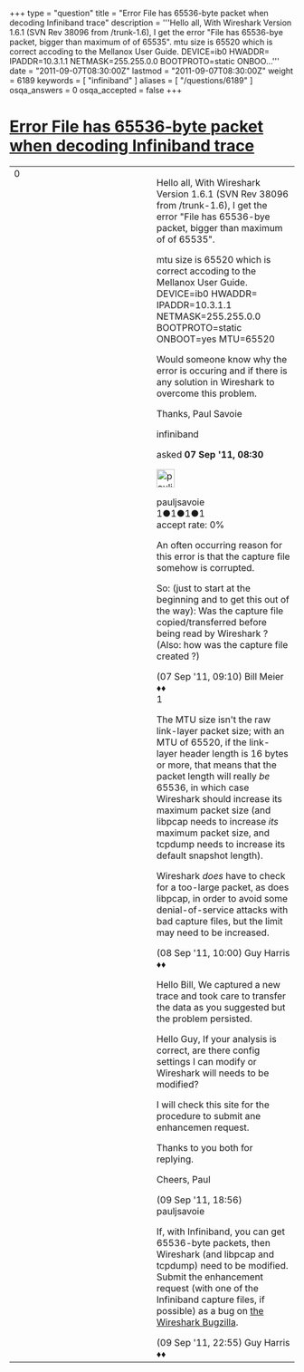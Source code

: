 +++
type = "question"
title = "Error File has 65536-byte packet when decoding Infiniband trace"
description = '''Hello all, With Wireshark Version 1.6.1 (SVN Rev 38096 from /trunk-1.6), I get the error &quot;File has 65536-bye packet, bigger than maximum of of 65535&quot;. mtu size is 65520 which is correct accoding to the Mellanox User Guide. DEVICE=ib0 HWADDR= IPADDR=10.3.1.1 NETMASK=255.255.0.0 BOOTPROTO=static ONBOO...'''
date = "2011-09-07T08:30:00Z"
lastmod = "2011-09-07T08:30:00Z"
weight = 6189
keywords = [ "infiniband" ]
aliases = [ "/questions/6189" ]
osqa_answers = 0
osqa_accepted = false
+++

<div class="headNormal">

# [Error File has 65536-byte packet when decoding Infiniband trace](/questions/6189/error-file-has-65536-byte-packet-when-decoding-infiniband-trace)

</div>

<div id="main-body">

<div id="askform">

<table id="question-table" style="width:100%;"><colgroup><col style="width: 50%" /><col style="width: 50%" /></colgroup><tbody><tr class="odd"><td style="width: 30px; vertical-align: top"><div class="vote-buttons"><div id="post-6189-score" class="post-score" title="current number of votes">0</div><div id="favorite-count" class="favorite-count"></div></div></td><td><div id="item-right"><div class="question-body"><p>Hello all, With Wireshark Version 1.6.1 (SVN Rev 38096 from /trunk-1.6), I get the error "File has 65536-bye packet, bigger than maximum of of 65535".</p><p>mtu size is 65520 which is correct accoding to the Mellanox User Guide. DEVICE=ib0 HWADDR= IPADDR=10.3.1.1 NETMASK=255.255.0.0 BOOTPROTO=static ONBOOT=yes MTU=65520</p><p>Would someone know why the error is occuring and if there is any solution in Wireshark to overcome this problem.</p><p>Thanks, Paul Savoie</p></div><div id="question-tags" class="tags-container tags">infiniband</div><div id="question-controls" class="post-controls"></div><div class="post-update-info-container"><div class="post-update-info post-update-info-user"><p>asked <strong>07 Sep '11, 08:30</strong></p><img src="https://secure.gravatar.com/avatar/e09afe6c2b07de6793d0a3d30660b6ac?s=32&amp;d=identicon&amp;r=g" class="gravatar" width="32" height="32" alt="pauljsavoie&#39;s gravatar image" /><p>pauljsavoie<br />
<span class="score" title="1 reputation points">1</span><span title="1 badges"><span class="badge1">●</span><span class="badgecount">1</span></span><span title="1 badges"><span class="silver">●</span><span class="badgecount">1</span></span><span title="1 badges"><span class="bronze">●</span><span class="badgecount">1</span></span><br />
<span class="accept_rate" title="Rate of the user&#39;s accepted answers">accept rate:</span> <span title="pauljsavoie has no accepted answers">0%</span></p></div></div><div id="comments-container-6189" class="comments-container"><span id="6190"></span><div id="comment-6190" class="comment"><div id="post-6190-score" class="comment-score"></div><div class="comment-text"><p>An often occurring reason for this error is that the capture file somehow is corrupted.</p><p>So: (just to start at the beginning and to get this out of the way): Was the capture file copied/transferred before being read by Wireshark ? (Also: how was the capture file created ?)</p></div><div id="comment-6190-info" class="comment-info"><span class="comment-age">(07 Sep '11, 09:10)</span> Bill Meier ♦♦</div></div><span id="6213"></span><div id="comment-6213" class="comment"><div id="post-6213-score" class="comment-score">1</div><div class="comment-text"><p>The MTU size isn't the raw link-layer packet size; with an MTU of 65520, if the link-layer header length is 16 bytes or more, that means that the packet length will really <em>be</em> 65536, in which case Wireshark should increase its maximum packet size (and libpcap needs to increase <em>its</em> maximum packet size, and tcpdump needs to increase its default snapshot length).</p><p>Wireshark <em>does</em> have to check for a too-large packet, as does libpcap, in order to avoid some denial-of-service attacks with bad capture files, but the limit may need to be increased.</p></div><div id="comment-6213-info" class="comment-info"><span class="comment-age">(08 Sep '11, 10:00)</span> Guy Harris ♦♦</div></div><span id="6239"></span><div id="comment-6239" class="comment"><div id="post-6239-score" class="comment-score"></div><div class="comment-text"><p>Hello Bill, We captured a new trace and took care to transfer the data as you suggested but the problem persisted.</p><p>Hello Guy, If your analysis is correct, are there config settings I can modify or Wireshark will needs to be modified?</p><p>I will check this site for the procedure to submit ane enhancemen request.</p><p>Thanks to you both for replying.</p><p>Cheers, Paul</p></div><div id="comment-6239-info" class="comment-info"><span class="comment-age">(09 Sep '11, 18:56)</span> pauljsavoie</div></div><span id="6240"></span><div id="comment-6240" class="comment"><div id="post-6240-score" class="comment-score"></div><div class="comment-text"><p>If, with Infiniband, you can get 65536-byte packets, then Wireshark (and libpcap and tcpdump) need to be modified. Submit the enhancement request (with one of the Infiniband capture files, if possible) as a bug on <a href="http://bugs.wireshark.org/">the Wireshark Bugzilla</a>.</p></div><div id="comment-6240-info" class="comment-info"><span class="comment-age">(09 Sep '11, 22:55)</span> Guy Harris ♦♦</div></div></div><div id="comment-tools-6189" class="comment-tools"></div><div class="clear"></div><div id="comment-6189-form-container" class="comment-form-container"></div><div class="clear"></div></div></td></tr></tbody></table>

</div>

</div>

